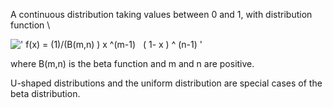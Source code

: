 A continuous distribution taking values between 0 and 1, with
distribution function \\

![' f(x) = (1)/(B(m,n)
) x \^(m-1)   ( 1- x ) \^ (n-1) '](../dictionary/equation_images/3108.1..png)

where B(m,n) is the beta function and m and n are positive.

U-shaped distributions and the uniform distribution are special cases of
the beta distribution.
